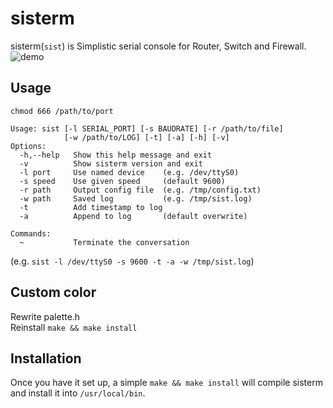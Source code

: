 # sisterm
sisterm(`sist`) is Simplistic serial console for Router, Switch and Firewall.  
![demo](https://user-images.githubusercontent.com/29778890/52197792-2c084d80-28a4-11e9-8674-7e6cc652d955.gif)


## Usage
`chmod 666 /path/to/port`  
```
Usage: sist [-l SERIAL_PORT] [-s BAUDRATE] [-r /path/to/file]
            [-w /path/to/LOG] [-t] [-a] [-h] [-v]
Options:
  -h,--help   Show this help message and exit
  -v          Show sisterm version and exit
  -l port     Use named device    (e.g. /dev/ttyS0)
  -s speed    Use given speed     (default 9600)
  -r path     Output config file  (e.g. /tmp/config.txt)
  -w path     Saved log           (e.g. /tmp/sist.log)
  -t          Add timestamp to log
  -a          Append to log       (default overwrite)

Commands:
  ~           Terminate the conversation
```
(e.g. `sist -l /dev/ttyS0 -s 9600 -t -a -w /tmp/sist.log`)  


## Custom color
Rewrite palette.h  
Reinstall `make && make install`


## Installation
Once you have it set up, a simple `make && make install` will compile sisterm and install it into `/usr/local/bin`.  
